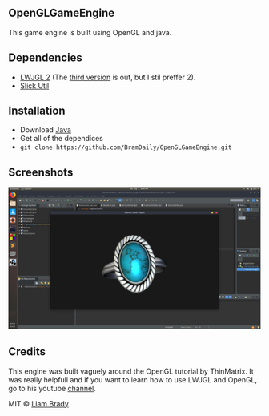 ## OpenGLGameEngine
This game engine is built using OpenGL and java.

## Dependencies
- [LWJGL 2](http://legacy.lwjgl.org/) (The [third version](https://www.lwjgl.org/) is out, but I stil preffer 2).
- [Slick Util](http://slick.ninjacave.com/slick-util/)

## Installation
- Download [Java](https://www.java.com/en/download/)
- Get all of the dependices
- `git clone https://github.com/BramDaily/OpenGLGameEngine.git`

## Screenshots
![alt text](screenshots/lights.png "Using lights to illuminate a model")

## Credits
This engine was built vaguely around the OpenGL tutorial by ThinMatrix. It was really helpfull and if you want to learn how to use LWJGL and OpenGL, go to his youtube [channel](https://www.youtube.com/user/ThinMatrix).

MIT © [Liam Brady]()
